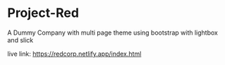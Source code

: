 # Project-Red
A Dummy Company with multi page theme using bootstrap with lightbox and slick

live link: 
https://redcorp.netlify.app/index.html
